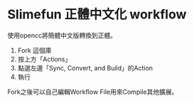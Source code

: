 # Slimefun 正體中文化 workflow

使用opencc將簡體中文版轉換到正體。

1. Fork 這個庫
2. 按上方「Actions」
3. 點選左邊「Sync, Convert, and Build」的Action
4. 執行

Fork之後可以自己編輯Workflow File用來Compile其他擴展。
